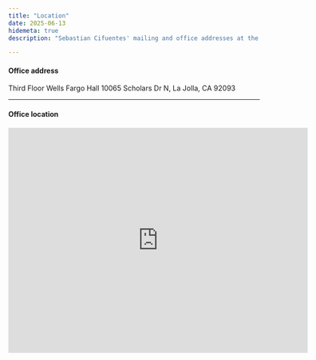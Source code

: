 ```yaml
---
title: "Location"
date: 2025-06-13
hidemeta: true
description: "Sebastian Cifuentes' mailing and office addresses at the Rady School of Management, UCSD."

---
```


#### Office address

Third Floor Wells Fargo Hall
10065 Scholars Dr N, La Jolla, CA 92093

---

#### Office location
<iframe src="https://www.google.com/maps/embed?pb=!1m18!1m12!1m3!1d3350.4236959402865!2d-117.24178549999998!3d32.886964299999995!2m3!1f0!2f0!3f0!3m2!1i1024!2i768!4f13.1!3m3!1m2!1s0x80dc06eaffcc2d29%3A0x98cec3776211db57!2sRady%20School%20of%20Management!5e0!3m2!1sen!2sus!4v1749839924298!5m2!1sen!2sus" width="600" height="450" style="border:0;" allowfullscreen="" loading="lazy" referrerpolicy="no-referrer-when-downgrade"></iframe>




